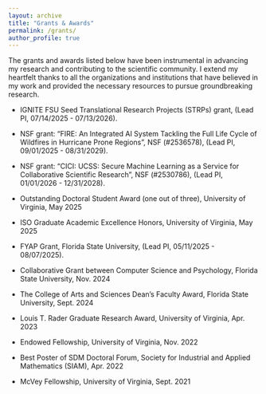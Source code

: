 ```yaml
---
layout: archive
title: "Grants & Awards"
permalink: /grants/
author_profile: true
---
```


The grants and awards listed below have been instrumental in advancing my research and contributing to the scientific community. I extend my heartfelt thanks to all the organizations and institutions that have believed in my work and provided the necessary resources to pursue groundbreaking research.

* IGNITE FSU Seed Translational Research Projects (STRPs) grant, (Lead PI, 07/14/2025 - 07/13/2026).

* NSF grant: “FIRE: An Integrated AI System Tackling the Full Life Cycle of Wildfires in Hurricane Prone Regions”, NSF (#2536578), (Lead PI, 09/01/2025 - 08/31/2029).

* NSF grant: “CICI: UCSS: Secure Machine Learning as a Service for Collaborative Scientific Research”, NSF (#2530786), (Lead PI, 01/01/2026 - 12/31/2028).

* Outstanding Doctoral Student Award (one out of three), University of Virginia, May 2025

* ISO Graduate Academic Excellence Honors, University of Virginia, May 2025

* FYAP Grant, Florida State University, (Lead PI, 05/11/2025 - 08/07/2025).

* Collaborative Grant between Computer Science and Psychology, Florida State University, Nov. 2024

* The College of Arts and Sciences Dean’s Faculty Award, Florida State University, Sept. 2024

* Louis T. Rader Graduate Research Award, University of Virginia, Apr. 2023

* Endowed Fellowship, University of Virginia, Nov. 2022

* Best Poster of SDM Doctoral Forum, Society for Industrial and Applied Mathematics (SIAM), Apr. 2022

* McVey Fellowship, University of Virginia, Sept. 2021
